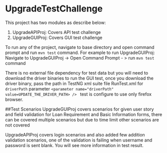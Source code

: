 # UpgradeTestChallenge
This project has two modules as describe below:
1. UpgradeAPIProj: Covers API test challenge
2. UpgradeGUIProj: Covers GUI test challenge

To run any of the project, navigate to base directory and open command prompt and run `mvn test` command.
For example to run UpgradeGUIProj:
Navigate to UpgradeGUIProj -> Open Command Prompt - > run `mvn test` command

There is no external file dependency for test data but you will need to download the driver binaries to
run the GUI test, once you download the driver binary, pass the path in TestNG xml suite file RunTest.xml for `driverPath` parameter
`<parameter name="driverPath" value=UPDATE_THE_DRIVER_PATH> /> ` test is configure to use only firefox browser.

##Test Scenarios
UpgradeGUIProj covers scenarios for given user story and field validation for Loan Requirement and Basic Information forms, there can be covered multiple scenarios but due to time limit other scenarios are not covered

UpgradeAPIProj covers login scenarios and also added few addition validation scenarios, one of the validation is failing when username and password is sent blank.
You will see more information in test result.
